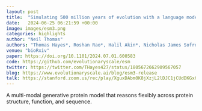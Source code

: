 ```yaml
---
layout: post
title:  "Simulating 500 million years of evolution with a language model"
date:   2024-06-25 06:21:59 +00:00
image: images/esm3.png
categories: highlights
author: "Neil Thomas"
authors: "Thomas Hayes*, Roshan Rao*, Halil Akin*, Nicholas James Sofroniew*, Deniz Oktay*, Zeming Lin*, Robert Verkuil*, Vincent Quy Tran, Jonathan Deaton, Marius Wiggert, Rohil Badkundri, Irhum Shafkat, Jun Gong, Alexander Derry, Raul Santiago Molina, Neil Thomas, Yousuf Khan, Chetan Mishra, Carolyn Kim, Liam J. Bartie, Patrick D. Hsu, Tom Sercu, Salvatore Candido, Alexander Rives"
venue: "bioRxiv"
paper: https://doi.org/10.1101/2024.07.01.600583
code: https://github.com/evolutionaryscale/esm
twitter: https://twitter.com/THayes427/status/1805672662909567057
blog: https://www.evolutionaryscale.ai/blog/esm3-release
talk: https://stanford.zoom.us/rec/play/XguxDAbm0K8jXzjL2lDJC1jCUdDKGxKrY0M_5YgETHT0CGKeB7XDPj5luSSB4Vpk1AoieXJRddd69aPx.sa-4zkyaG3C9q3Pw?canPlayFromShare=true&from=share_recording_detail&startTime=1720560732000&componentName=rec-play&originRequestUrl=https%3A%2F%2Fstanford.zoom.us%2Frec%2Fshare%2FBHqKIS4yfoeSRuIbkAFLrJk7PDf28E78nPDZ61fJJ0bYKZhnFjITItwfl7S2xhVK.1bVluu1XmtuoD5Lk%3FstartTime%3D1720560732000
---
```

A multi-modal generative protein model that reasons flexibly across protein structure, function, and sequence.